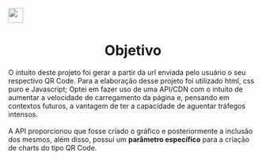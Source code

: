  <img src="https://cdn.pixabay.com/photo/2015/04/23/17/41/javascript-736400_960_720.png" height="30" width="30"/>

<h1 align="center">Objetivo</h1>
  <p>O intuito deste projeto foi gerar a partir da url enviada pelo usuário o seu respectivo QR Code. Para a elaboração desse projeto foi utilizado html, css puro e Javascript; Optei em fazer uso de uma API/CDN com o intuito de aumentar a velocidade de carregamento da página e, pensando em contextos futuros, a vantagem de ter a capacidade de aguentar tráfegos intensos.<br></br>A API proporcionou que fosse criado o gráfico e posteriormente a inclusão dos mesmos, além disso, possui um <b>parâmetro específico</b> para a criação de charts do tipo QR Code.</p>

